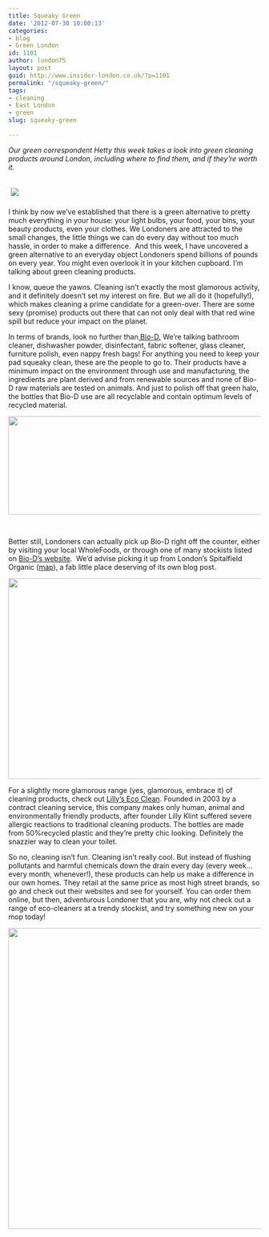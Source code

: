 ```yaml
---
title: Squeaky Green
date: '2012-07-30 10:00:13'
categories:
- blog
- Green London
id: 1101
author: london75
layout: post
guid: http://www.insider-london.co.uk/?p=1101
permalink: "/squeaky-green/"
tags:
- cleaning
- East London
- green
slug: squeaky-green

---
```

<address>
  Our green correspondent Hetty this week takes a look into green cleaning products around London, including where to find them, and if they&#8217;re worth it.
</address>

##  ![](http://insidertrends.squarespace.com/storage/eco%20clean2.jpg?__SQUARESPACE_CACHEVERSION=1335277403237)

<div>
  <p>
    I think by now we’ve established that there is a green alternative to pretty much everything in your house: your light bulbs, your food, your bins, your beauty products, even your clothes. We Londoners are attracted to the small changes, the little things we can do every day without too much hassle, in order to make a difference.  And this week, I have uncovered a green alternative to an everyday object Londoners spend billions of pounds on every year. You might even overlook it in your kitchen cupboard. I’m talking about green cleaning products.
  </p>
  
  <p>
    I know, queue the yawns. Cleaning isn’t exactly the most glamorous activity, and it definitely doesn’t set my interest on fire. But we all do it (hopefully!), which makes cleaning a prime candidate for a green-over. There are some sexy (promise) products out there that can not only deal with that red wine spill but reduce your impact on the planet.
  </p>
  
  <p>
    In terms of brands, look no further than<a href="http://www.biodegradable.biz/index.html" target="_blank"> Bio-D.</a> We’re talking bathroom cleaner, dishwasher powder, disinfectant, fabric softener, glass cleaner, furniture polish, even nappy fresh bags! For anything you need to keep your pad squeaky clean, these are the people to go to. Their products have a minimum impact on the environment through use and manufacturing, the ingredients are plant derived and from renewable sources and none of Bio-D raw materials are tested on animals. And just to polish off that green halo, the bottles that Bio-D use are all recyclable and contain optimum levels of recycled material.
  </p>
  
  <p style="text-align: center;">
    <a href="http://www.insider-london.co.uk/wp-content/uploads/2012/07/bio-d.png"><img class=" wp-image-1196 aligncenter" title="bio d" src="http://www.insider-london.co.uk/wp-content/uploads/2012/07/bio-d.png" alt="" width="570" height="196" /></a>
  </p>
  
  <p>
    &nbsp;
  </p>
  
  <p>
    Better still, Londoners can actually pick up Bio-D right off the counter, either by visiting your local WholeFoods, or through one of many stockists listed on <a href="http://www.biodegradable.biz/where-to-buy/">Bio-D&#8217;s website</a>.  We&#8217;d advise picking it up from London&#8217;s Spitalfield Organic (<a href="http://goo.gl/maps/5LJf">map</a>), a fab little place deserving of its own blog post.
  </p>
  
  <p style="text-align: center;">
    <img class="aligncenter" src="http://s3-media1.ak.yelpcdn.com/bphoto/z4XZYBU2cEAmCIQvAOZWyg/l.jpg" alt="" width="570" height="400" />
  </p>
  
  <p>
    For a slightly more glamorous range (yes, glamorous, embrace it) of cleaning products, check out <a href="http://www.lillysecoclean.com/press.html" target="_blank">Lilly’s Eco Clean</a>. Founded in 2003 by a contract cleaning service, this company makes only human, animal and environmentally friendly products, after founder Lilly Klint suffered severe allergic reactions to traditional cleaning products. The bottles are made from 50%recycled plastic and they’re pretty chic looking. Definitely the snazzier way to clean your toilet.
  </p>
  
  <p>
    So no, cleaning isn’t fun. Cleaning isn’t really cool. But instead of flushing pollutants and harmful chemicals down the drain every day (every week…every month, whenever!), these products can help us make a difference in our own homes. They retail at the same price as most high street brands, so go and check out their websites and see for yourself. You can order them online, but then, adventurous Londoner that you are, why not check out a range of eco-cleaners at a trendy stockist, and try something new on your mop today!
  </p>
  
  <p style="text-align: center;">
    <a href="http://www.insider-london.co.uk/wp-content/uploads/2012/07/lilys-eco-cleaner.gif"><img class=" wp-image-1197 aligncenter" title="lilys eco cleaner" src="http://www.insider-london.co.uk/wp-content/uploads/2012/07/lilys-eco-cleaner.gif" alt="" width="570" height="600" /></a>
  </p>
  
  <p>
    &nbsp;
  </p>
</div>